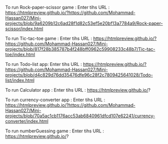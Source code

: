 To run Rock-paper-scissor game :
Enter tihs URL : https://htmlpreview.github.io/?https://github.com/Mohammad-Hassan027/Mini-projects/blob/9a6209b12c6ad28f1d82c53ef5e20bf13a7784a9/Rock-paper-scissor/index.html

To run Tic-tac-toe game :
Enter tihs URL : https://htmlpreview.github.io/?https://github.com/Mohammad-Hassan027/Mini-projects/blob/817f28b385787b4f248bff0962c59908233c48b7/Tic-tac-toe/index.html

To run Todo-list app:
Enter tihs URL : https://htmlpreview.github.io/?https://github.com/Mohammad-Hassan027/Mini-projects/blob/d4c829d76dd35476dfe96c28f2c7809425641028/Todo-list/index.html

To run Calculator app :
Enter tihs URL : https://htmlpreview.github.io/?

To run currency-converter app :
Enter tihs URL : https://htmlpreview.github.io/?https://github.com/Mohammad-Hassan027/Mini-projects/blob/70a5ac1cb1176acc53ab6840961dfcd107e62241/currency-converter/index.html

To run numberGuessing game :
Enter tihs URL : https://htmlpreview.github.io/?

